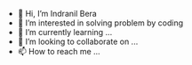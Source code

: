 - 👋 Hi, I’m Indranil Bera
- 👀 I’m interested in solving problem by coding
- 🌱 I’m currently learning ...
- 💞️ I’m looking to collaborate on ...
- 📫 How to reach me ...

<!---
indranilphoenix/indranilphoenix is a ✨ special ✨ repository because its `README.md` (this file) appears on your GitHub profile.
You can click the Preview link to take a look at your changes.
--->
